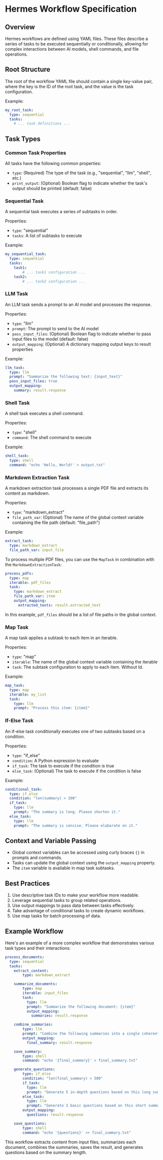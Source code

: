 # Hermes Workflow Specification

## Overview

Hermes workflows are defined using YAML files. These files describe a series of tasks to be executed sequentially or conditionally, allowing for complex interactions between AI models, shell commands, and file operations.

## Root Structure

The root of the workflow YAML file should contain a single key-value pair, where the key is the ID of the root task, and the value is the task configuration.

Example:

```yaml
my_root_task:
  type: sequential
  tasks:
    # ... task definitions ...
```

## Task Types

### Common Task Properties

All tasks have the following common properties:

- `type`: (Required) The type of the task (e.g., "sequential", "llm", "shell", etc.)
- `print_output`: (Optional) Boolean flag to indicate whether the task's output should be printed (default: false)

### Sequential Task

A sequential task executes a series of subtasks in order.

Properties:
- `type`: "sequential"
- `tasks`: A list of subtasks to execute

Example:

```yaml
my_sequential_task:
  type: sequential
  tasks:
    task1:
        # ... task1 configuration ...
    task2:
        # ... task2 configuration ...
```

### LLM Task

An LLM task sends a prompt to an AI model and processes the response.

Properties:
- `type`: "llm"
- `prompt`: The prompt to send to the AI model
- `pass_input_files`: (Optional) Boolean flag to indicate whether to pass input files to the model (default: false)
- `output_mapping`: (Optional) A dictionary mapping output keys to result properties

Example:

```yaml
llm_task:
  type: llm
  prompt: "Summarize the following text: {input_text}"
  pass_input_files: true
  output_mapping:
    summary: result.response
```

### Shell Task

A shell task executes a shell command.

Properties:
- `type`: "shell"
- `command`: The shell command to execute

Example:

```yaml
shell_task:
  type: shell
  command: "echo 'Hello, World!' > output.txt"
```

### Markdown Extraction Task

A markdown extraction task processes a single PDF file and extracts its content as markdown.

Properties:
- `type`: "markdown_extract"
- `file_path_var`: (Optional) The name of the global context variable containing the file path (default: "file_path")

Example:

```yaml
extract_task:
  type: markdown_extract
  file_path_var: input_file
```

To process multiple PDF files, you can use the `MapTask` in combination with the `MarkdownExtractionTask`:

```yaml
process_pdfs:
  type: map
  iterable: pdf_files
  task:
    type: markdown_extract
    file_path_var: item
    output_mapping:
      extracted_texts: result.extracted_text
```

In this example, `pdf_files` should be a list of file paths in the global context.

### Map Task

A map task applies a subtask to each item in an iterable.

Properties:
- `type`: "map"
- `iterable`: The name of the global context variable containing the iterable
- `task`: The subtask configuration to apply to each item. Without Id.

Example:

```yaml
map_task:
  type: map
  iterable: my_list
  task:
    type: llm
    prompt: "Process this item: {item}"
```

### If-Else Task

An if-else task conditionally executes one of two subtasks based on a condition.

Properties:
- `type`: "if_else"
- `condition`: A Python expression to evaluate
- `if_task`: The task to execute if the condition is true
- `else_task`: (Optional) The task to execute if the condition is false

Example:

```yaml
conditional_task:
  type: if_else
  condition: "len(summary) > 100"
  if_task:
    type: llm
    prompt: "The summary is long. Please shorten it."
  else_task:
    type: llm
    prompt: "The summary is concise. Please elaborate on it."
```

## Context and Variable Passing

- Global context variables can be accessed using curly braces `{}` in prompts and commands.
- Tasks can update the global context using the `output_mapping` property.
- The `item` variable is available in map task subtasks.

## Best Practices

1. Use descriptive task IDs to make your workflow more readable.
2. Leverage sequential tasks to group related operations.
3. Use output mappings to pass data between tasks effectively.
4. Take advantage of conditional tasks to create dynamic workflows.
5. Use map tasks for batch processing of data.

## Example Workflow

Here's an example of a more complex workflow that demonstrates various task types and their interactions:

```yaml
process_documents:
  type: sequential
  tasks:
    extract_content:
        type: markdown_extract

    summarize_documents:
        type: map
        iterable: input_files
        task:
          type: llm
          prompt: "Summarize the following document: {item}"
          output_mapping:
            summaries: result.response

    combine_summaries:
        type: llm
        prompt: "Combine the following summaries into a single coherent summary: {summaries}"
        output_mapping:
          final_summary: result.response

    save_summary:
        type: shell
        command: "echo '{final_summary}' > final_summary.txt"

    generate_questions:
        type: if_else
        condition: "len(final_summary) > 500"
        if_task:
          type: llm
          prompt: "Generate 5 in-depth questions based on this long summary: {final_summary}"
        else_task:
          type: llm
          prompt: "Generate 3 basic questions based on this short summary: {final_summary}"
        output_mapping:
          questions: result.response

    save_questions:
        type: shell
        command: "echo '{questions}' >> final_summary.txt"
```

This workflow extracts content from input files, summarizes each document, combines the summaries, saves the result, and generates questions based on the summary length.
